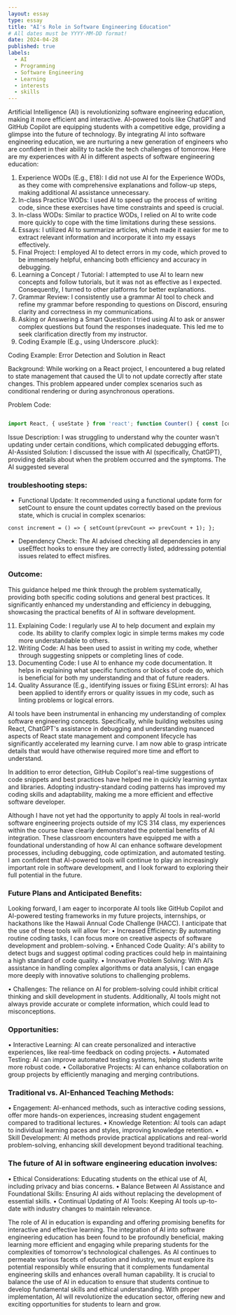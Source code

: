 ```yaml
---
layout: essay
type: essay
title: "AI's Role in Software Engineering Education"
# All dates must be YYYY-MM-DD format!
date: 2024-04-28
published: true
labels:
  - AI
  - Programming
  - Software Engineering
  - Learning
  - interests
  - skills
---
```



Artificial Intelligence (AI) is revolutionizing software engineering education, making it more efficient and interactive. AI-powered tools like ChatGPT and GitHub Copilot are equipping students with a competitive edge, providing a glimpse into the future of technology. By integrating AI into software engineering education, we are nurturing a new generation of engineers who are confident in their ability to tackle the tech challenges of tomorrow.
Here are my experiences with AI in different aspects of software engineering education:

1.	Experience WODs (E.g., E18): I did not use AI for the Experience WODs, as they come with comprehensive explanations and follow-up steps, making additional AI assistance unnecessary. 
2.	In-class Practice WODs: I used AI to speed up the process of writing code, since these exercises have time constraints and speed is crucial.
3.	In-class WODs: Similar to practice WODs, I relied on AI to write code more quickly to cope with the time limitations during these sessions.
4.	Essays: I utilized AI to summarize articles, which made it easier for me to extract relevant information and incorporate it into my essays effectively.
5.	Final Project: I employed AI to detect errors in my code, which proved to be immensely helpful, enhancing both efficiency and accuracy in debugging.
6.	Learning a Concept / Tutorial: I attempted to use AI to learn new concepts and follow tutorials, but it was not as effective as I expected. Consequently, I turned to other platforms for better explanations.
7.	Grammar Review: I consistently use a grammar AI tool to check and refine my grammar before responding to questions on Discord, ensuring clarity and correctness in my communications.
8.	Asking or Answering a Smart Question: I tried using AI to ask or answer complex questions but found the responses inadequate. This led me to seek clarification directly from my instructor.
9.	Coding Example (E.g., using Underscore .pluck):
    
Coding Example: Error Detection and Solution in React

Background: While working on a React project, I encountered a bug related to state management that caused the UI to not update correctly after state changes. This problem appeared under complex scenarios such as conditional rendering or during asynchronous operations.

Problem Code:
```jsx

import React, { useState } from 'react'; function Counter() { const [count, setCount] = useState(0); const increment = () => { setCount(count + 1); }; return ( <div> <p>{count}</p> <button onClick={increment}>Increment</button> </div> ); }

```

Issue Description: I was struggling to understand why the counter wasn't updating under certain conditions, which complicated debugging efforts.
AI-Assisted Solution: I discussed the issue with AI (specifically, ChatGPT), providing details about when the problem occurred and the symptoms. The AI suggested several 

### troubleshooting steps:
- Functional Update: It recommended using a functional update form for setCount to ensure the count updates correctly based on the previous state, which is crucial in complex scenarios:

```
const increment = () => { setCount(prevCount => prevCount + 1); };
```

- Dependency Check: The AI advised checking all dependencies in any useEffect hooks to ensure they are correctly listed, addressing potential issues related to effect misfires.

### Outcome: 
This guidance helped me think through the problem systematically, providing both specific coding solutions and general best practices. It significantly enhanced my understanding and efficiency in debugging, showcasing the practical benefits of AI in software development.

11.	Explaining Code: I regularly use AI to help document and explain my code. Its ability to clarify complex logic in simple terms makes my code more understandable to others.
12.	Writing Code: AI has been used to assist in writing my code, whether through suggesting snippets or completing lines of code.
13.	Documenting Code: I use AI to enhance my code documentation. It helps in explaining what specific functions or blocks of code do, which is beneficial for both my understanding and that of future readers.
14.	Quality Assurance (E.g., identifying issues or fixing ESLint errors): AI has been applied to identify errors or quality issues in my code, such as linting problems or logical errors.
    
AI tools have been instrumental in enhancing my understanding of complex software engineering concepts. Specifically, while building websites using React, ChatGPT's assistance in debugging and understanding nuanced aspects of React state management and component lifecycle has significantly accelerated my learning curve. I am now able to grasp intricate details that would have otherwise required more time and effort to understand.

In addition to error detection, GitHub Copilot's real-time suggestions of code snippets and best practices have helped me in quickly learning syntax and libraries. Adopting industry-standard coding patterns has improved my coding skills and adaptability, making me a more efficient and effective software developer.

Although I have not yet had the opportunity to apply AI tools in real-world software engineering projects outside of my ICS 314 class, my experiences within the course have clearly demonstrated the potential benefits of AI integration. These classroom encounters have equipped me with a foundational understanding of how AI can enhance software development processes, including debugging, code optimization, and automated testing. I am confident that AI-powered tools will continue to play an increasingly important role in software development, and I look forward to exploring their full potential in the future.

### Future Plans and Anticipated Benefits: 
Looking forward, I am eager to incorporate AI tools like GitHub Copilot and AI-powered testing frameworks in my future projects, internships, or hackathons like the Hawaii Annual Code Challenge (HACC). I anticipate that the use of these tools will allow for:
•	Increased Efficiency: By automating routine coding tasks, I can focus more on creative aspects of software development and problem-solving.
•	Enhanced Code Quality: AI's ability to detect bugs and suggest optimal coding practices could help in maintaining a high standard of code quality.
•	Innovative Problem Solving: With AI’s assistance in handling complex algorithms or data analysis, I can engage more deeply with innovative solutions to challenging problems.

•	Challenges: The reliance on AI for problem-solving could inhibit critical thinking and skill development in students. Additionally, AI tools might not always provide accurate or complete information, which could lead to misconceptions.

### Opportunities:
•	Interactive Learning: AI can create personalized and interactive experiences, like real-time feedback on coding projects.
•	Automated Testing: AI can improve automated testing systems, helping students write more robust code.
•	Collaborative Projects: AI can enhance collaboration on group projects by efficiently managing and merging contributions.

### Traditional vs. AI-Enhanced Teaching Methods:
•	Engagement: AI-enhanced methods, such as interactive coding sessions, offer more hands-on experiences, increasing student engagement compared to traditional lectures.
•	Knowledge Retention: AI tools can adapt to individual learning paces and styles, improving knowledge retention.
•	Skill Development: AI methods provide practical applications and real-world problem-solving, enhancing skill development beyond traditional teaching.

### The future of AI in software engineering education involves:
•	Ethical Considerations: Educating students on the ethical use of AI, including privacy and bias concerns.
•	Balance Between AI Assistance and Foundational Skills: Ensuring AI aids without replacing the development of essential skills.
•	Continual Updating of AI Tools: Keeping AI tools up-to-date with industry changes to maintain relevance.

The role of AI in education is expanding and offering promising benefits for interactive and effective learning. The integration of AI into software engineering education has been found to be profoundly beneficial, making learning more efficient and engaging while preparing students for the complexities of tomorrow's technological challenges. As AI continues to permeate various facets of education and industry, we must explore its potential responsibly while ensuring that it complements fundamental engineering skills and enhances overall human capability. It is crucial to balance the use of AI in education to ensure that students continue to develop fundamental skills and ethical understanding. With proper implementation, AI will revolutionize the education sector, offering new and exciting opportunities for students to learn and grow.
